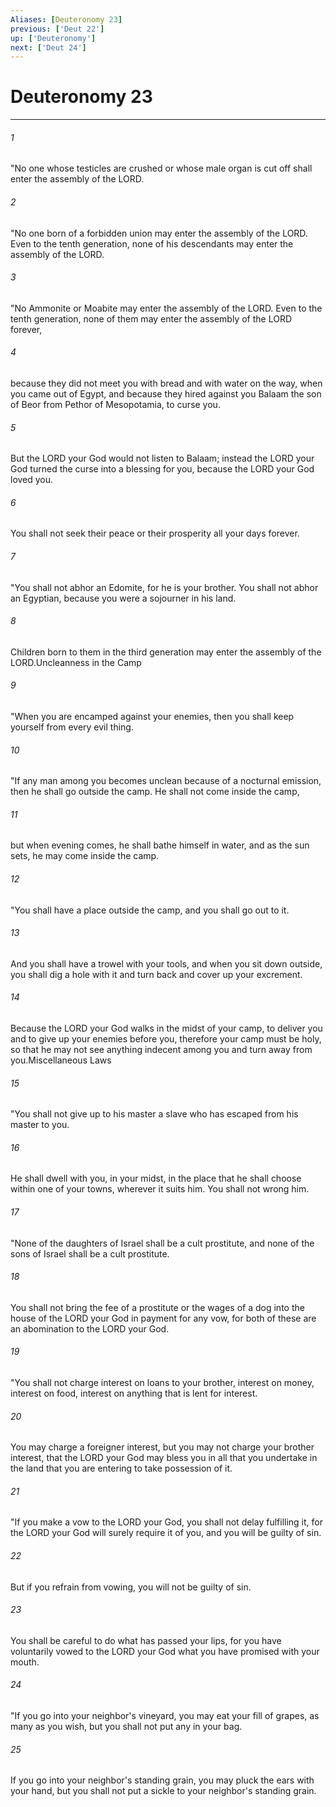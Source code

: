 ```yaml
---
Aliases: [Deuteronomy 23]
previous: ['Deut 22']
up: ['Deuteronomy']
next: ['Deut 24']
---
```

# Deuteronomy 23

***

 

###### 1 
"No one whose testicles are crushed or whose male organ is cut off shall enter the assembly of the LORD.
 
 

###### 2 
"No one born of a forbidden union may enter the assembly of the LORD. Even to the tenth generation, none of his descendants may enter the assembly of the LORD.
 
 

###### 3 
"No Ammonite or Moabite may enter the assembly of the LORD. Even to the tenth generation, none of them may enter the assembly of the LORD forever, 
 

###### 4 
because they did not meet you with bread and with water on the way, when you came out of Egypt, and because they hired against you Balaam the son of Beor from Pethor of Mesopotamia, to curse you. 
 

###### 5 
But the LORD your God would not listen to Balaam; instead the LORD your God turned the curse into a blessing for you, because the LORD your God loved you. 
 

###### 6 
You shall not seek their peace or their prosperity all your days forever.
 
 

###### 7 
"You shall not abhor an Edomite, for he is your brother. You shall not abhor an Egyptian, because you were a sojourner in his land. 
 

###### 8 
Children born to them in the third generation may enter the assembly of the LORD.Uncleanness in the Camp
 
 

###### 9 
"When you are encamped against your enemies, then you shall keep yourself from every evil thing.
 
 

###### 10 
"If any man among you becomes unclean because of a nocturnal emission, then he shall go outside the camp. He shall not come inside the camp, 
 

###### 11 
but when evening comes, he shall bathe himself in water, and as the sun sets, he may come inside the camp.
 
 

###### 12 
"You shall have a place outside the camp, and you shall go out to it. 
 

###### 13 
And you shall have a trowel with your tools, and when you sit down outside, you shall dig a hole with it and turn back and cover up your excrement. 
 

###### 14 
Because the LORD your God walks in the midst of your camp, to deliver you and to give up your enemies before you, therefore your camp must be holy, so that he may not see anything indecent among you and turn away from you.Miscellaneous Laws
 
 

###### 15 
"You shall not give up to his master a slave who has escaped from his master to you. 
 

###### 16 
He shall dwell with you, in your midst, in the place that he shall choose within one of your towns, wherever it suits him. You shall not wrong him.
 
 

###### 17 
"None of the daughters of Israel shall be a cult prostitute, and none of the sons of Israel shall be a cult prostitute. 
 

###### 18 
You shall not bring the fee of a prostitute or the wages of a dog into the house of the LORD your God in payment for any vow, for both of these are an abomination to the LORD your God.
 
 

###### 19 
"You shall not charge interest on loans to your brother, interest on money, interest on food, interest on anything that is lent for interest. 
 

###### 20 
You may charge a foreigner interest, but you may not charge your brother interest, that the LORD your God may bless you in all that you undertake in the land that you are entering to take possession of it.
 
 

###### 21 
"If you make a vow to the LORD your God, you shall not delay fulfilling it, for the LORD your God will surely require it of you, and you will be guilty of sin. 
 

###### 22 
But if you refrain from vowing, you will not be guilty of sin. 
 

###### 23 
You shall be careful to do what has passed your lips, for you have voluntarily vowed to the LORD your God what you have promised with your mouth.
 
 

###### 24 
"If you go into your neighbor's vineyard, you may eat your fill of grapes, as many as you wish, but you shall not put any in your bag. 
 

###### 25 
If you go into your neighbor's standing grain, you may pluck the ears with your hand, but you shall not put a sickle to your neighbor's standing grain.
 
